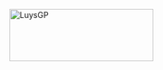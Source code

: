 <a href="https://cooltext.com"><img src="https://r73.cooltext.com/rendered/cooltext407090926915021.png" width="254" height="93" alt="LuysGP" /></a>
